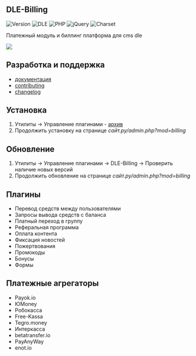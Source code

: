 ## DLE-Billing

![Version](https://img.shields.io/badge/version-0.9.5-blue.svg?style=flat-square "version")
![DLE](https://img.shields.io/badge/DLE-13.0+-green.svg?style=flat-square "DLE")
![PHP](https://img.shields.io/badge/PHP-8+-blue.svg?style=flat-square "PHP")
![jQuery](https://img.shields.io/badge/jQuery-3.0+-yellow.svg?style=flat-square "jQuery")
![Charset](https://img.shields.io/badge/license-MIT-red.svg?style=flat-square "license")

Платежный модуль и биллинг платформа для cms dle

![](https://dle-billing.ru/assets/main095_3.gif)

## Разработка и поддержка
- [документация](https://dle-billing.ru/doc/)
- [contributing](https://github.com/evgeny-tc/dle-billing-module/blob/main/CONTRIBUTING.md)
- [changelog](https://github.com/evgeny-tc/dle-billing-module/blob/main/CHANGELOG.md)

## Установка
1. Утилиты -> Управление плагинами - [архив](https://github.com/evgeny-tc/dle-billing-module/releases)
2. Продолжить установку на странице *сайт.ру/admin.php?mod=billing*

## Обновление
1. Утилиты -> Управление плагинами -> DLE-Billing -> Проверить наличие новых версий
2. Продолжить обновление на странице *сайт.ру/admin.php?mod=billing*

## Плагины
- Перевод средств между пользователями
- Запросы вывода средств с баланса
- Платный переход в группу
- Реферальная программа
- Оплата контента
- Фиксация новостей
- Пожертвования
- Промокоды
- Бонусы
- Формы

## Платежные агрегаторы
- Payok.io
- ЮMoney
- Робокасса
- Free-Kassa
- Tegro.money
- Интеркасса
- betatransfer.io
- PayAnyWay
- enot.io